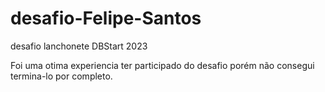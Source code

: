# desafio-Felipe-Santos
desafio lanchonete DBStart 2023

Foi uma otima experiencia ter participado do desafio porém não consegui termina-lo por completo.
